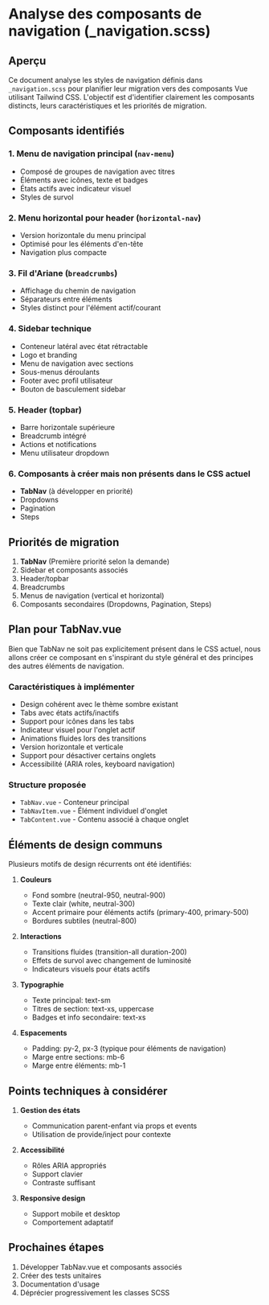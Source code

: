 # Analyse des composants de navigation (\_navigation.scss)

## Aperçu

Ce document analyse les styles de navigation définis dans `_navigation.scss` pour planifier leur migration vers des composants Vue utilisant Tailwind CSS. L'objectif est d'identifier clairement les composants distincts, leurs caractéristiques et les priorités de migration.

## Composants identifiés

### 1. Menu de navigation principal (`nav-menu`)

- Composé de groupes de navigation avec titres
- Éléments avec icônes, texte et badges
- États actifs avec indicateur visuel
- Styles de survol

### 2. Menu horizontal pour header (`horizontal-nav`)

- Version horizontale du menu principal
- Optimisé pour les éléments d'en-tête
- Navigation plus compacte

### 3. Fil d'Ariane (`breadcrumbs`)

- Affichage du chemin de navigation
- Séparateurs entre éléments
- Styles distinct pour l'élément actif/courant

### 4. Sidebar technique

- Conteneur latéral avec état rétractable
- Logo et branding
- Menu de navigation avec sections
- Sous-menus déroulants
- Footer avec profil utilisateur
- Bouton de basculement sidebar

### 5. Header (topbar)

- Barre horizontale supérieure
- Breadcrumb intégré
- Actions et notifications
- Menu utilisateur dropdown

### 6. Composants à créer mais non présents dans le CSS actuel

- **TabNav** (à développer en priorité)
- Dropdowns
- Pagination
- Steps

## Priorités de migration

1. **TabNav** (Première priorité selon la demande)
2. Sidebar et composants associés
3. Header/topbar
4. Breadcrumbs
5. Menus de navigation (vertical et horizontal)
6. Composants secondaires (Dropdowns, Pagination, Steps)

## Plan pour TabNav.vue

Bien que TabNav ne soit pas explicitement présent dans le CSS actuel, nous allons créer ce composant en s'inspirant du style général et des principes des autres éléments de navigation.

### Caractéristiques à implémenter

- Design cohérent avec le thème sombre existant
- Tabs avec états actifs/inactifs
- Support pour icônes dans les tabs
- Indicateur visuel pour l'onglet actif
- Animations fluides lors des transitions
- Version horizontale et verticale
- Support pour désactiver certains onglets
- Accessibilité (ARIA roles, keyboard navigation)

### Structure proposée

- `TabNav.vue` - Conteneur principal
- `TabNavItem.vue` - Élément individuel d'onglet
- `TabContent.vue` - Contenu associé à chaque onglet

## Éléments de design communs

Plusieurs motifs de design récurrents ont été identifiés:

1. **Couleurs**

   - Fond sombre (neutral-950, neutral-900)
   - Texte clair (white, neutral-300)
   - Accent primaire pour éléments actifs (primary-400, primary-500)
   - Bordures subtiles (neutral-800)

2. **Interactions**

   - Transitions fluides (transition-all duration-200)
   - Effets de survol avec changement de luminosité
   - Indicateurs visuels pour états actifs

3. **Typographie**

   - Texte principal: text-sm
   - Titres de section: text-xs, uppercase
   - Badges et info secondaire: text-xs

4. **Espacements**
   - Padding: py-2, px-3 (typique pour éléments de navigation)
   - Marge entre sections: mb-6
   - Marge entre éléments: mb-1

## Points techniques à considérer

1. **Gestion des états**

   - Communication parent-enfant via props et events
   - Utilisation de provide/inject pour contexte

2. **Accessibilité**

   - Rôles ARIA appropriés
   - Support clavier
   - Contraste suffisant

3. **Responsive design**
   - Support mobile et desktop
   - Comportement adaptatif

## Prochaines étapes

1. Développer TabNav.vue et composants associés
2. Créer des tests unitaires
3. Documentation d'usage
4. Déprécier progressivement les classes SCSS
